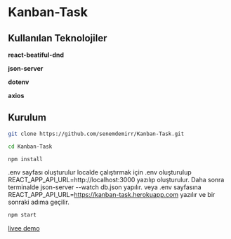 # Kanban-Task

## Kullanılan Teknolojiler

**react-beatiful-dnd**

**json-server**

**dotenv**

**axios**


## Kurulum

```bash
git clone https://github.com/senemdemirr/Kanban-Task.git
```
```bash
cd Kanban-Task
```
```bash
npm install
```
.env sayfası oluşturulur 
localde çalıştırmak için .env oluşturulup REACT_APP_API_URL=http://localhost:3000 yazılıp oluşturulur. Daha sonra terminalde json-server --watch db.json yapılır.
veya .env sayfasına REACT_APP_API_URL=https://kanban-task.herokuapp.com yazılır ve bir sonraki adıma geçilir.

```bash
npm start
```


[livee demo](https://extraordinary-cactus-4e5235.netlify.app/)

